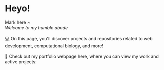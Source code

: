 # Heyo!
Mark here ~ <br>
<i> Welcome to my humble abode </i>
<br><br>
💻 On this page, you'll discover projects and repositories related to web development, computational biology, and more!
<br><br>
📜 Check out my portfolio webpage here, where you can view my work and active projects:
